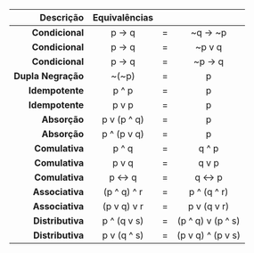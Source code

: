 | Descrição          | Equivalências |   |                   |
| ------------------:|:-------------:|:-:|:-----------------:|
| **Condicional**    | p → q         | = | ~q → ~p           |
| **Condicional**    | p → q         | = | ~p v q            |
| **Condicional**    | p → q         | = | ~p → q            |
| **Dupla Negração** | ~(~p)         | = | p                 |
| **Idempotente**    | p ^ p         | = | p                 |
| **Idempotente**    | p v p         | = | p                 |
| **Absorção**       | p v (p ^ q)   | = | p                 |
| **Absorção**       | p ^ (p v q)   | = | p                 |
| **Comulativa**     | p ^ q         | = | q ^ p             |
| **Comulativa**     | p v q         | = | q v p             |
| **Comulativa**     | p ↔ q         | = | q ↔ p             |
| **Associativa**    | (p ^ q) ^ r   | = | p ^ (q ^ r)       |
| **Associativa**    | (p v q) v r   | = | p v (q v r)       |
| **Distributiva**   | p ^ (q v s)   | = | (p ^ q) v (p ^ s) |
| **Distributiva**   | p v (q ^ s)   | = | (p v q) ^ (p v s) |